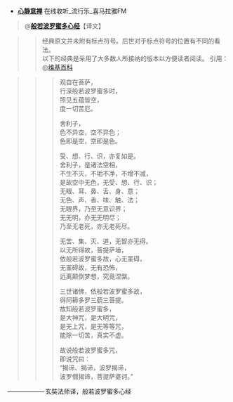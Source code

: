 - [**心静意禅**](https://www.ximalaya.com/yinyue/4185135/) 在线收听_流行乐_喜马拉雅FM

> @[**般若波罗蜜多心经**](https://www.ximalaya.com/yinyue/4185135/15009543)【译文】

>> 经典原文并未附有标点符号。后世对于标点符号的位置有不同的看法。<br>
>> 以下的经典是采用了大多数人所接纳的版本以方便读者阅读。 引用：@[维基百科](https://zh.wikipedia.org/wiki/般若波羅蜜多心經)

>>> 观自在菩萨，<br>
>>> 行深般若波罗蜜多时，<br>
>>> 照见五蕴皆空，<br>
>>> 度一切苦厄。<br>
>>> 
>>> 舍利子，<br>
>>> 色不异空，空不异色；<br>
>>> 色即是空，空即是色。<br>
>>> 
>>> 受、想、行、识，亦复如是。<br>
>>> 舍利子，是诸法空相，<br>
>>> 不生不灭，不垢不净，不增不减，<br>
>>> 是故空中无色，无受、想、行、识；<br>
>>> 无眼、耳、鼻、舌、身、意；<br>
>>> 无色、声、香、味、触、法；<br>
>>> 无眼界，乃至无意识界；<br>
>>> 无无明，亦无无明尽；<br>
>>> 乃至无老死，亦无老死尽。<br>
>>> 
>>> 无苦、集、灭、道，无智亦无得。<br>
>>> 以无所得故，菩提萨埵，<br>
>>> 依般若波罗蜜多故，心无罣碍，<br>
>>> 无罣碍故，无有恐怖，<br>
>>> 远离颠倒梦想，究竟涅槃。<br>
>>> 
>>> 三世诸佛，依般若波罗蜜多故，<br>
>>> 得阿耨多罗三藐三菩提。<br>
>>> 故知般若波罗蜜多，<br>
>>> 是大神咒，是大明咒，<br>
>>> 是无上咒，是无等等咒，<br>
>>> 能除一切苦，真实不虚。<br>
>>> 
>>> 故说般若波罗蜜多咒，<br>
>>> 即说咒曰：<br>
>>> “揭谛、揭谛，波罗揭谛，<br>
>>> 波罗僧揭谛，菩提萨婆诃。”<br>

—————— 玄奘法师译，般若波罗蜜多心经
